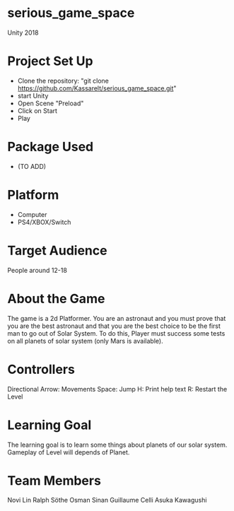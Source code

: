 # serious_game_space

Unity 2018

# Project Set Up

- Clone the repository: "git clone https://github.com/Kassarelt/serious_game_space.git"
- start Unity
- Open Scene "Preload"
- Click on Start
- Play

# Package Used

- (TO ADD)

# Platform

- Computer
- PS4/XBOX/Switch

# Target Audience

People around 12-18

# About the Game

The game is a 2d Platformer. You are an astronaut and you must prove that you are the best astronaut and that you are the best choice to be the first man to go out of Solar System. To do this, Player must success some tests on all planets of solar system (only Mars is available).

# Controllers

Directional Arrow: Movements
Space: Jump
H: Print help text
R: Restart the Level


# Learning Goal

The learning goal is to learn some things about planets of our solar system. Gameplay of Level will depends of Planet.

# Team Members
Novi Lin
Ralph Söthe
Osman Sinan
Guillaume Celli
Asuka Kawagushi
